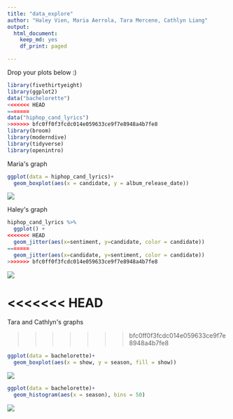```yaml
---
title: "data_explore"
author: "Haley Vien, Maria Aerrola, Tara Mercene, Cathlyn Liang"
output: 
  html_document:
    keep_md: yes
    df_print: paged

---
```


Drop your plots below :)



```r
library(fivethirtyeight)
library(ggplot2)
data("bachelorette")
<<<<<<< HEAD
=======
data("hiphop_cand_lyrics")
>>>>>>> bfc0ff0f3fcdc014e059633ce9f7e8948a4b7fe8
library(broom)
library(moderndive)
library(tidyverse)
library(openintro)
```

Maria's graph

```r
ggplot(data = hiphop_cand_lyrics)+
  geom_boxplot(aes(x = candidate, y = album_release_date))
```

![](data_explore_files/figure-html/unnamed-chunk-2-1.png)<!-- -->


Haley's graph


```r
hiphop_cand_lyrics %>% 
  ggplot() +
<<<<<<< HEAD
  geom_jitter(aes(x=sentiment, y=candidate, color = candidate))
=======
  geom_jitter(aes(x=candidate, y=sentiment, color = candidate))
>>>>>>> bfc0ff0f3fcdc014e059633ce9f7e8948a4b7fe8
```

![](data_explore_files/figure-html/unnamed-chunk-3-1.png)<!-- -->


<<<<<<< HEAD
=======
Tara and Cathlyn's graphs
>>>>>>> bfc0ff0f3fcdc014e059633ce9f7e8948a4b7fe8


```r
ggplot(data = bachelorette)+
  geom_boxplot(aes(x = show, y = season, fill = show))
```

![](data_explore_files/figure-html/unnamed-chunk-4-1.png)<!-- -->


```r
ggplot(data = bachelorette)+
  geom_histogram(aes(x = season), bins = 50)
```

![](data_explore_files/figure-html/unnamed-chunk-5-1.png)<!-- -->





